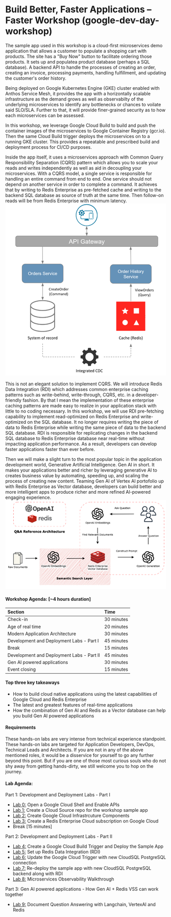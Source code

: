 # Build Better, Faster Applications – Faster Workshop (google-dev-day-workshop)

The sample app used in this workshop is a cloud-first microservices demo application that allows a customer to populate a shopping cart with products. The site has a "Buy Now" button to facilitate ordering those products. It sets up and populatea product database (perhaps a SQL database). A backend API to handle the processes of creating an order, creating an invoice, processing payments, handling fulfillment, and updating the customer's order history.

Being deployed on Google Kubernetes Engine (GKE) cluster enabled with Anthos Service Mesh, it provides the app with a horizontally scalable infrastructure as the demand grows as well as observabilty of the underlying microservices to identify any bottlenecks or chances to voilate said SLO/SLA. Further to that, it will provide finer-grained security as to how each microservices can be assessed.

In this workshop, we leverage Google Cloud Build to build and push the container images of the microservices to Google Container Registry (gcr.io). Then the same Cloud Build trigger deploys the microservices on to a running GKE cluster. This provides a repeatable and prescribed build and deployment process for CI/CD purposes.
    
Inside the app itself, it uses a microservices approach with Common Query Responsibility Separation (CQRS) pattern which allows you to scale your reads and writes independently as well as aid in decoupling your microservices. With a CQRS model, a single service is responsible for handling an entire command from end to end. One service should not depend on another service in order to complete a command. It achieves that by writing to Redis Enterprise as pre-fetched cache and writing to the backend SQL database as source of truth at the same time. Then follow-on reads will be from Redis Enterprise with minimum latency.
![CQRS](./img/Redis_CQRS.png)
    
This is not an elegant solution to implement CQRS. We will introduce Redis Data Integration (RDI) which addresses common enterprise caching patterns such as write-behind, write-through, CQRS, etc. in a developer-friendly fashion. By that I mean the implementation of these enterprise caching patterns are made easy to realize in your application stack with little to no coding necessary. In this workshop, we will use RDI pre-fetching capability to implement read-optimized on Redis Enterprise and write-optimized on the SQL database. It no longer requires writing the piece of data to Redis Enterprise while writing the same piece of data to the backend SQL database. RDI is responsible for replicating changes in the backend SQL database to Redis Enterprise database near real-time without impacting application performance. As a result, developers can develop faster applications faster than ever before.
    
Then we will make a slight turn to the most popular topic in the application development world, Generative Artificial Intelligence. Gen AI in short. It makes your applications better and richer by leveraging generative AI to creates business value by automating, speeding up, and scaling the process of creating new content. Teaming Gen AI of Vertex AI portofolio up with Redis Enterprise as Vector database, developers can build better and more intelligent apps to produce richer and more refined AI-powered engaging experience.
![Redis Vector for Gen AI](./img/RedisOpenAI-QnA-Architecture.png)    
    
     
#### Workshop Agenda: [~4 hours duration]
<!-- BEGIN_AGENDA -->
| Section    | Time    |
|:-----------|:--------|
| Check-in | 30 minutes |
| Age of real time | 20 minutes |
| Modern Application Architecture | 30 minutes |
| Development and Deployment Labs - Part I | 45 minutes |
| Break | 15 minutes |
| Development and Deployment Labs - Part II | 45 minutes |
| Gen AI powered applications | 30 minutes |
| Event closing | 15 minutes |
<!-- END_AGENDA -->
       
     
#### Top three key takeaways
* How to build cloud native applications using the latest capabilities of Google Cloud and Redis Enterprise
* The latest and greatest features of real-time applications
* How the combination of Gen AI and Redis as a Vector database can help you build Gen AI powered applications


#### Requirements
These hands-on labs are very intense from technical experience standpoint. These hands-on labs are targeted for Application Developers, DevOps, Technical Leads and Architects. If you are not in any of the above mentioned roles, it would be a disservice for yourself to go any further beyond this point. But if you are one of those most curious souls who do not shy away from getting hands-dirty, we still welcome you to hop on the journey.

     
#### Lab Agenda:
Part 1: Development and Deployment Labs - Part I
* [Lab 0:](./lab0/) Open a Google Cloud Shell and Enable APIs
* [Lab 1:](./lab1/) Create a Cloud Source repo for the workshop sample app
* [Lab 2:](./lab2/) Create Google Cloud Infrastrcuture Components
* [Lab 3:](./lab3/) Create a Redis Enterprise Cloud subscription on Google Cloud
* Break [15 minutes]
    
Part 2: Development and Deployment Labs - Part II
* [Lab 4:](./lab4/) Create a Google Cloud Build Trigger and Deploy the Sample App
* [Lab 5:](./lab5/) Set up Redis Data Integration (RDI)
* [Lab 6:](./lab6/) Update the Google Cloud Trigger with new CloudSQL PostgreSQL connection
* [Lab 7:](./lab7/) Re-deploy the sample app with new CloudSQL PostgreSQL backend along with RDI
* [Lab 8:](./lab8/) Microservices Observability Walkthrough
    
Part 3: Gen AI powered applications - How Gen AI + Redis VSS can work together
* [Lab 9:](./lab9/qa_vertex_redis.ipynb) Document Question Answering with Langchain, VertexAI and Redis
      

     
